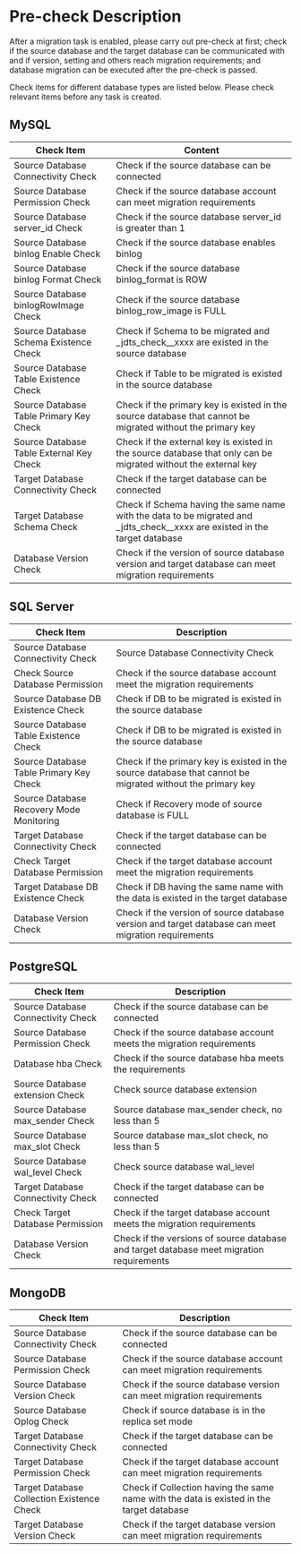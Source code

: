 # Pre-check Description

After a migration task is enabled, please carry out pre-check at first; check if the source database and the target database can be communicated with and if version, setting and others reach migration requirements; and database migration can be executed after the pre-check is passed.

Check items for different database types are listed below. Please check relevant items before any task is created.



## MySQL

| Check Item                     | Content                                                     |
| ---------------------- | ------------------------------------------------------------ |
| Source Database Connectivity Check | Check if the source database can be connected                                           |
| Source Database Permission Check | Check if the source database account can meet migration requirements                                 |
| Source Database server_id Check | Check if the source database server_id is greater than 1                                   |
| Source Database binlog Enable Check | Check if the source database enables binlog                                       |
| Source Database binlog Format Check | Check if the source database binlog_format is ROW                                   |
| Source Database binlogRowImage Check | Check if the source database binlog_row_image is FULL                               |
| Source Database Schema Existence Check | Check if Schema to be migrated and _jdts_check__xxxx are existed in the source database              |
| Source Database Table Existence Check | Check if Table to be migrated is existed in the source database                                  |
| Source Database Table Primary Key Check | Check if the primary key is existed in the source database that cannot be migrated without the primary key                    |
| Source Database Table External Key Check | Check if the external key is existed in the source database that only can be migrated without the external key                    |
| Target Database Connectivity Check | Check if the target database can be connected                                         |
| Target Database Schema Check | Check if Schema having the same name with the data to be migrated and _jdts_check__xxxx are existed in the target database |
| Database Version Check | Check if the version of source database version and target database can meet migration requirements                   |



## SQL Server

| Check Item               | Description                                       |
| -------------------- | ------------------------------------------ |
| Source Database Connectivity Check | Source Database Connectivity Check                             |
| Check Source Database Permission         | Check if the source database account meet the migration requirements               |
| Source Database DB Existence Check | Check if DB to be migrated is existed in the source database                   |
| Source Database Table Existence Check | Check if DB to be migrated is existed in the source database                   |
| Source Database Table Primary Key Check | Check if the primary key is existed in the source database that cannot be migrated without the primary key  |
| Source Database Recovery Mode Monitoring | Check if Recovery mode of source database is FULL             |
| Target Database Connectivity Check | Check if the target database can be connected                       |
| Check Target Database Permission       | Check if the target database account meet the migration requirements             |
| Target Database DB Existence Check | Check if DB having the same name with the data is existed in the target database     |
| Database Version Check | Check if the version of source database version and target database can meet migration requirements |



## PostgreSQL

| Check Item             | Description                                       |
| ------------------ | ------------------------------------------ |
| Source Database Connectivity Check     | Check if the source database can be connected                         |
| Source Database Permission Check       | Check if the source database account meets the migration requirements               |
| Database hba Check      | Check if the source database hba meets the requirements                    |
| Source Database extension Check  | Check source database extension                          |
| Source Database max_sender Check | Source database max_sender check, no less than 5              |
| Source Database max_slot Check   | Source database max_slot check, no less than 5                |
| Source Database wal_level Check  | Check source database wal_level                          |
| Target Database Connectivity Check   | Check if the target database can be connected                       |
| Check Target Database Permission     | Check if the target database account meets the migration requirements             |
| Database Version Check     | Check if the versions of source database and target database meet migration requirements |


## MongoDB

| Check Item                     | Description                                           |
| -------------------------- | ---------------------------------------------- |
| Source Database Connectivity Check | Check if the source database can be connected                             |
| Source Database Permission Check | Check if the source database account can meet migration requirements                   |
| Source Database Version Check | Check if the source database version can meet migration requirements                   |
| Source Database Oplog Check | Check if source database is in the replica set mode                       |
| Target Database Connectivity Check | Check if the target database can be connected                           |
| Target Database Permission Check | Check if the target database account can meet migration requirements                 |
| Target Database Collection Existence Check | Check if Collection having the same name with the data is existed in the target database |
| Target Database Version Check | Check if the target database version can meet migration requirements                 |
